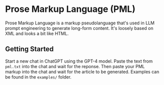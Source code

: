 # Prose Markup Language (PML)

Prose Markup Language is a markup pseudolanguage that's used in LLM prompt engineering to generate long-form content.
It's loosely based on XML and looks a bit like HTML.

## Getting Started

Start a new chat in ChatGPT using the GPT-4 model. Paste the text from `pml.txt` into the chat and wait for the reponse.
Then paste your PML markup into the chat and wait for the article to be generated.
Examples can be found in the `examples/` folder.

